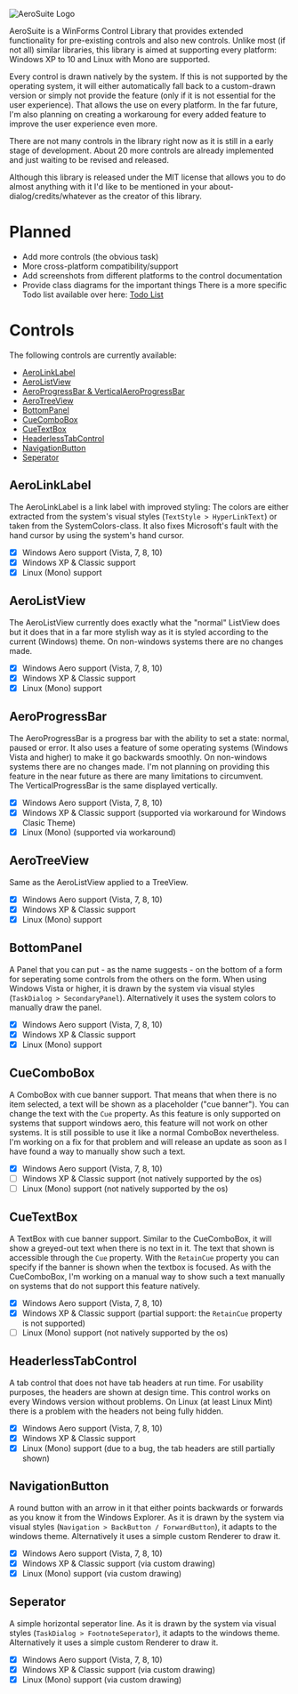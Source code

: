 ![AeroSuite Logo](http://www.vb-paradise.de/index.php/Attachment/32001-AeroSuite-Logo-png/)
<p>AeroSuite is a WinForms Control Library that provides extended functionality for pre-existing controls and also new controls. Unlike most (if not all) similar libraries, this library is aimed at supporting every platform: Windows XP to 10 and Linux with Mono are supported.</p>
<p>Every control is drawn natively by the system. If this is not supported by the operating system, it will either automatically fall back to a custom-drawn version or simply not provide the feature (only if it is not essential for the user experience). That allows the use on every platform. In the far future, I'm also planning on creating a workaroung for every added feature to improve the user experience even more.</p>
<p>There are not many controls in the library right now as it is still in a early stage of development. About 20 more controls are already implemented and just waiting to be revised and released.</p>
<p>Although this library is released under the MIT license that allows you to do almost anything with it I'd like to be mentioned in your about-dialog/credits/whatever as the creator of this library.</p>

# Planned
- Add more controls (the obvious task)
- More cross-platform compatibility/support
- Add screenshots from different platforms to the control documentation
- Provide class diagrams for the important things
There is a more specific Todo list available over here: [Todo List](Todo.md)

# Controls
The following controls are currently available:
- [AeroLinkLabel](#aerolinklabel)
- [AeroListView](#aerolistview)
- [AeroProgressBar & VerticalAeroProgressBar](#aeroprogressbar)
- [AeroTreeView](#aerotreeview)
- [BottomPanel](#bottompanel)
- [CueComboBox](#cuecombobox)
- [CueTextBox](#cuetextbox)
- [HeaderlessTabControl](#headerlesstabcontrol)
- [NavigationButton](#navigationbutton)
- [Seperator](#seperator)

## AeroLinkLabel
The AeroLinkLabel is a link label with improved styling: The colors are either extracted from the system's visual styles (`TextStyle > HyperLinkText`) or taken from the SystemColors-class. It also fixes Microsoft's fault with the hand cursor by using the system's hand cursor.
- [x] Windows Aero support (Vista, 7, 8, 10)
- [x] Windows XP & Classic support
- [x] Linux (Mono) support

## AeroListView
The AeroListView currently does exactly what the "normal" ListView does but it does that in a far more stylish way as it is styled according to the current (Windows) theme. On non-windows systems there are no changes made.
- [x] Windows Aero support (Vista, 7, 8, 10)
- [x] Windows XP & Classic support
- [x] Linux (Mono) support

## AeroProgressBar
The AeroProgressBar is a progress bar with the ability to set a state: normal, paused or error. It also uses a feature of some operating systems (Windows Vista and higher) to make it go backwards smoothly. On non-windows systems there are no changes made. I'm not planning on providing this feature in the near future as there are many limitations to circumvent.<br>The VerticalProgressBar is the same displayed vertically.
- [x] Windows Aero support (Vista, 7, 8, 10)
- [x] Windows XP & Classic support (supported via workaround for Windows Clasic Theme)
- [x] Linux (Mono) (supported via workaround)

## AeroTreeView
Same as the AeroListView applied to a TreeView.
- [x] Windows Aero support (Vista, 7, 8, 10)
- [x] Windows XP & Classic support
- [x] Linux (Mono) support

## BottomPanel
A Panel that you can put - as the name suggests - on the bottom of a form for seperating some controls from the others on the form. When using Windows Vista or higher, it is drawn by the system via visual styles (`TaskDialog > SecondaryPanel`). Alternatively it uses the system colors to manually draw the panel.
- [x] Windows Aero support (Vista, 7, 8, 10)
- [x] Windows XP & Classic support
- [x] Linux (Mono) support

## CueComboBox
A ComboBox with cue banner support. That means that when there is no item selected, a text will be shown as a placeholder ("cue banner"). You can change the text with the `Cue` property.
As this feature is only supported on systems that support windows aero, this feature will not work on other systems. It is still possible to use it like a normal ComboBox nevertheless. I'm working on a fix for that problem and will release an update as soon as I have found a way to manually show such a text.
- [x] Windows Aero support (Vista, 7, 8, 10)
- [ ] Windows XP & Classic support (not natively supported by the os)
- [ ] Linux (Mono) support (not natively supported by the os)

## CueTextBox
A TextBox with cue banner support. Similar to the CueComboBox, it will show a greyed-out text when there is no text in it. The text that shown is accessible through the `Cue` property. With the `RetainCue` property you can specify if the banner is shown when the textbox is focused.
As with the CueComboBox, I'm working on a manual way to show such a text manually on systems that do not support this feature natively.
- [x] Windows Aero support (Vista, 7, 8, 10)
- [x] Windows XP & Classic support (partial support: the `RetainCue` property is not supported)
- [ ] Linux (Mono) support (not natively supported by the os)

## HeaderlessTabControl
A tab control that does not have tab headers at run time. For usability purposes, the headers are shown at design time.
This control works on every Windows version without problems. On Linux (at least Linux Mint) there is a problem with the headers not being fully hidden.
- [x] Windows Aero support (Vista, 7, 8, 10)
- [x] Windows XP & Classic support
- [x] Linux (Mono) support (due to a bug, the tab headers are still partially shown)

## NavigationButton
A round button with an arrow in it that either points backwards or forwards as you know it from the Windows Explorer. As it is drawn by the system via visual styles (`Navigation > BackButton / ForwardButton`), it adapts to the windows theme. Alternatively it uses a simple custom Renderer to draw it.
- [x] Windows Aero support (Vista, 7, 8, 10)
- [x] Windows XP & Classic support (via custom drawing)
- [x] Linux (Mono) support (via custom drawing)

## Seperator
A simple horizontal seperator line. As it is drawn by the system via visual styles (`TaskDialog > FootnoteSeperator`), it adapts to the windows theme. Alternatively it uses a simple custom Renderer to draw it.
- [x] Windows Aero support (Vista, 7, 8, 10)
- [x] Windows XP & Classic support (via custom drawing)
- [x] Linux (Mono) support (via custom drawing)
